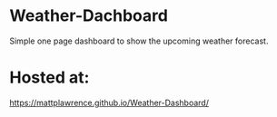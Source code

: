 # Weather-Dachboard

Simple one page dashboard to show the upcoming weather forecast.

# Hosted at:

https://mattplawrence.github.io/Weather-Dashboard/
